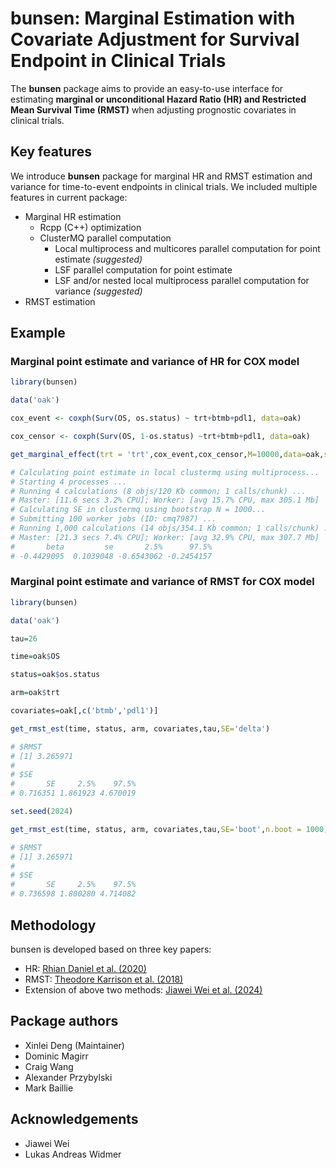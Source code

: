 # bunsen: Marginal Estimation with Covariate Adjustment for Survival Endpoint in Clinical Trials

The **bunsen** package aims to provide an easy-to-use interface for estimating **marginal or unconditional Hazard Ratio (HR) and Restricted Mean Survival Time (RMST)** when adjusting prognostic covariates in clinical trials.

## Key features

We introduce **bunsen** package for marginal HR and RMST estimation and variance for time-to-event endpoints in clinical trials. We included multiple features in current package:

-   Marginal HR estimation
    -   Rcpp (C++) optimization
    -   ClusterMQ parallel computation
        -   Local multiprocess and multicores parallel computation for point estimate *(suggested)*
        -   LSF parallel computation for point estimate
        -   LSF and/or nested local multiprocess parallel computation for variance *(suggested)*
-   RMST estimation

## Example

### Marginal point estimate and variance of HR for COX model

``` r
library(bunsen)

data('oak')

cox_event <- coxph(Surv(OS, os.status) ~ trt+btmb+pdl1, data=oak)

cox_censor <- coxph(Surv(OS, 1-os.status) ~trt+btmb+pdl1, data=oak)

get_marginal_effect(trt = 'trt',cox_event,cox_censor,M=10000,data=oak,seed = 1)

# Calculating point estimate in local clustermq using multiprocess...
# Starting 4 processes ...
# Running 4 calculations (8 objs/120 Kb common; 1 calls/chunk) ...
# Master: [11.6 secs 3.2% CPU]; Worker: [avg 15.7% CPU, max 305.1 Mb]                                                                                             
# Calculating SE in clustermq using bootstrap N = 1000...
# Submitting 100 worker jobs (ID: cmq7987) ...
# Running 1,000 calculations (14 objs/354.1 Kb common; 1 calls/chunk) ...
# Master: [21.3 secs 7.4% CPU]; Worker: [avg 32.9% CPU, max 307.7 Mb]                                                                                             
#       beta         se       2.5%      97.5% 
# -0.4429095  0.1039048 -0.6543062 -0.2454157 

```

### Marginal point estimate and variance of RMST for COX model

``` r
library(bunsen)

data('oak')

tau=26

time=oak$OS

status=oak$os.status

arm=oak$trt

covariates=oak[,c('btmb','pdl1')]

get_rmst_est(time, status, arm, covariates,tau,SE='delta')

# $RMST
# [1] 3.265971
# 
# $SE
#       SE     2.5%    97.5% 
# 0.716351 1.861923 4.670019 

set.seed(2024)

get_rmst_est(time, status, arm, covariates,tau,SE='boot',n.boot = 1000)

# $RMST
# [1] 3.265971
# 
# $SE
#       SE     2.5%    97.5% 
# 0.736598 1.800280 4.714082 
```
## Methodology

bunsen is developed based on three key papers:

-   HR: [Rhian Daniel et al. (2020)](https://onlinelibrary.wiley.com/doi/10.1002/bimj.201900297)
-   RMST: [Theodore Karrison et al. (2018)](https://journals.sagepub.com/doi/10.1177/1740774518759281)
-   Extension of above two methods: [Jiawei Wei et al. (2024)](https://www.tandfonline.com/doi/full/10.1080/19466315.2023.2292774)

## Package authors

-   Xinlei Deng (Maintainer)
-   Dominic Magirr
-   Craig Wang
-   Alexander Przybylski
-   Mark Baillie

## Acknowledgements

-   Jiawei Wei
-   Lukas Andreas Widmer
